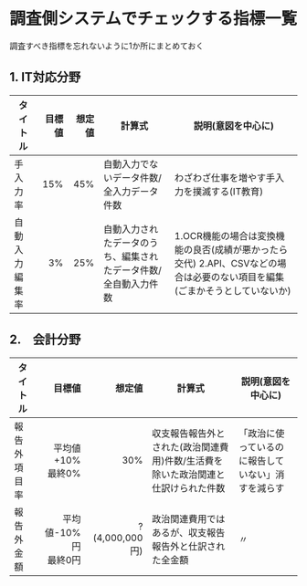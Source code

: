 ﻿# 調査側システムでチェックする指標一覧

調査すべき指標を忘れないように1か所にまとめておく

## 1. IT対応分野

|    タイトル    | 目標値 | 想定値 |                             計算式                              |                                                     説明(意図を中心に)                                                     |
| -------------- | -----: | -----: | --------------------------------------------------------------- | -------------------------------------------------------------------------------------------------------------------------- |
| 手入力率       |    15% |    45% | 自動入力でないデータ件数/全入力データ件数                       | わざわざ仕事を増やす手入力を撲滅する(IT教育)                                                                               |
| 自動入力編集率 |     3% |    25% | 自動入力されたデータのうち、編集されたデータ件数/全自動入力件数 | 1.OCR機能の場合は変換機能の良否(成績が悪かったら交代) 2.API、CSVなどの場合は必要のない項目を編集(ごまかそうとしていないか) |

## 2.　会計分野

|   タイトル   |          目標値           |     想定値     |                                      計算式                                       |                 説明(意図を中心に)                 |
| ------------ | ------------------------: | -------------: | --------------------------------------------------------------------------------- | -------------------------------------------------- |
| 報告外項目率 |   平均値+10%   <br>最終0% |            30% | 収支報告報告外とされた(政治関連費用)件数/生活費を除いた政治関連と仕訳けられた件数 | 「政治に使っているのに報告していない」消すを減らす |
| 報告外金額   | 平均値-10%円   <br>最終0円 | ?(4,000,000円) | 政治関連費用ではあるが、収支報告報告外と仕訳された全金額                          | 〃                                                 |
